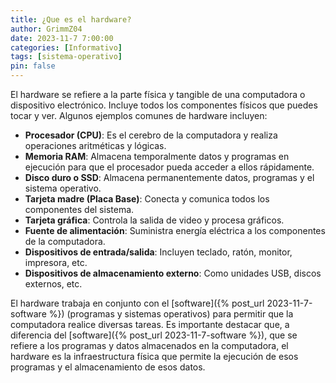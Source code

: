 ```yaml
---
title: ¿Que es el hardware?
author: GrimmZ04
date: 2023-11-7 7:00:00
categories: [Informativo]
tags: [sistema-operativo]
pin: false
---
```


El hardware se refiere a la parte física y tangible de una computadora o dispositivo electrónico. Incluye todos los componentes físicos que puedes tocar y ver. Algunos ejemplos comunes de hardware incluyen:

- **Procesador (CPU)**: Es el cerebro de la computadora y realiza operaciones aritméticas y lógicas.
- **Memoria RAM**: Almacena temporalmente datos y programas en ejecución para que el procesador pueda acceder a ellos rápidamente.
- **Disco duro o SSD**: Almacena permanentemente datos, programas y el sistema operativo.
- **Tarjeta madre (Placa Base)**: Conecta y comunica todos los componentes del sistema.
- **Tarjeta gráfica**: Controla la salida de video y procesa gráficos.
- **Fuente de alimentación**: Suministra energía eléctrica a los componentes de la computadora.
- **Dispositivos de entrada/salida**: Incluyen teclado, ratón, monitor, impresora, etc.
- **Dispositivos de almacenamiento externo**: Como unidades USB, discos externos, etc.

El hardware trabaja en conjunto con el [software]({% post_url 2023-11-7-software %}) (programas y sistemas operativos) para permitir que la computadora realice diversas tareas. Es importante destacar que, a diferencia del [software]({% post_url 2023-11-7-software %}), que se refiere a los programas y datos almacenados en la computadora, el hardware es la infraestructura física que permite la ejecución de esos programas y el almacenamiento de esos datos.